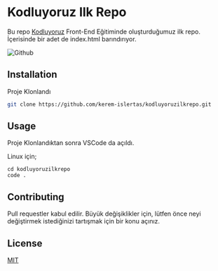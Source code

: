 # Kodluyoruz Ilk Repo

Bu repo [Kodluyoruz](https://www.kodluyoruz.org) Front-End Eğitiminde oluşturduğumuz ilk repo. İçerisinde bir adet de index.html barındırıyor.

![Github](kodluyoruzilkrepo.png)

## Installation

Proje Klonlandı

```bash
git clone https://github.com/kerem-islertas/kodluyoruzilkrepo.git
```

## Usage

Proje Klonlandıktan sonra VSCode da açıldı.

Linux için;
```linux
cd kodluyoruzilkrepo
code .
```

## Contributing
Pull requestler kabul edilir. Büyük değişiklikler için, lütfen önce neyi değiştirmek istediğinizi tartışmak için bir konu açınız.


## License
[MIT](https://choosealicense.com/licenses/mit/)